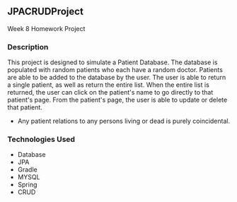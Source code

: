 ## JPACRUDProject

Week 8 Homework Project

### Description

This project is designed to simulate a Patient Database. The database is populated with random patients who each have a random doctor. Patients are able to be added to the database by the user. The user is able to return a single patient, as well as return the entire list. When the entire list is returned, the user can click on the patient's name to go directly to that patient's page. From the patient's page, the user is able to update or delete that patient.
* Any patient relations to any persons living or dead is purely coincidental.

### Technologies Used

* Database
* JPA
* Gradle
* MYSQL
* Spring
* CRUD
